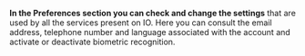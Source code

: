**In the Preferences section you can check and change the settings** that are used by all the services present on IO.
Here you can consult the email address, telephone number and language associated with the account and activate or deactivate biometric recognition.
